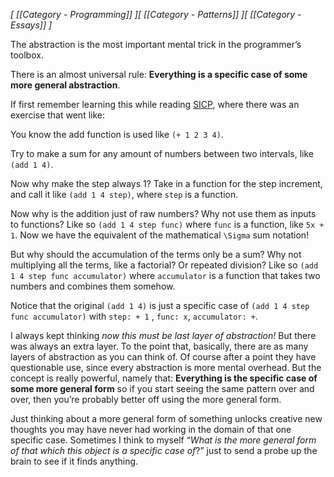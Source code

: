 *[ [[Category - Programming]] ][ [[Category - Patterns]] ][ [[Category - Essays]] ]*

The abstraction is the most important mental trick in the programmer’s toolbox. 

There is an almost universal rule: **Everything is a specific case of some more general abstraction**. 

If first remember learning this while reading [SICP](https://www.goodreads.com/book/show/43713.Structure_and_Interpretation_of_Computer_Programs?ac=1&from_search=true&qid=W9p2wr8MWi&rank=2), where there was an exercise that went like:

You know the add function is used like `(+ 1 2 3 4)`. 

Try to make a sum for any amount of numbers between two intervals, like `(add 1 4)`. 

Now why make the step always 1? Take in a function for the step increment, and call it like `(add 1 4 step)`, where `step` is a function. 

Now why is the addition just of raw numbers? Why not use them as inputs to functions? Like so `(add 1 4 step func)` where `func` is a function, like `5x + 1`. Now we have the equivalent of the mathematical `\Sigma` sum notation! 

But why should the accumulation of the terms only be a sum? Why not multiplying all the terms, like a factorial? Or repeated division? Like so `(add 1 4 step func accumulator)` where `accumulator` is a function that takes two numbers and combines them somehow. 

Notice that the original `(add 1 4)` is just a specific case of `(add 1 4 step func accumulator)` with `step: + 1` , `func: x`, `accumulator: +`. 

I always kept thinking *now this must be last layer of abstraction!*  But there was always an extra layer. To the point that, basically, there are as many layers of abstraction as you can think of. 
Of course after a point they have questionable use, since every abstraction is more mental overhead. But the concept is really powerful, namely that: 
**Everything is the specific case of some more general form** so if you start seeing the same pattern over and over, then you’re probably better off using the more general form.

Just thinking about a more general form of something unlocks creative new thoughts you may have never had working in the domain of that one specific case. Sometimes I think to myself “*What is the more general form of that which this object is a specific case of*?” just to send a probe up the brain to see if it finds anything. 